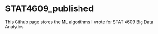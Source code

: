 # STAT4609_published
This Github page stores the ML algorithms I wrote for STAT 4609 Big Data Analytics
